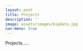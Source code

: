 ```yaml
---
layout: post
title: Projects
description: ''
image: assets/images/bigdata.jpg
nav-menu: true
---
```


Projects.....
